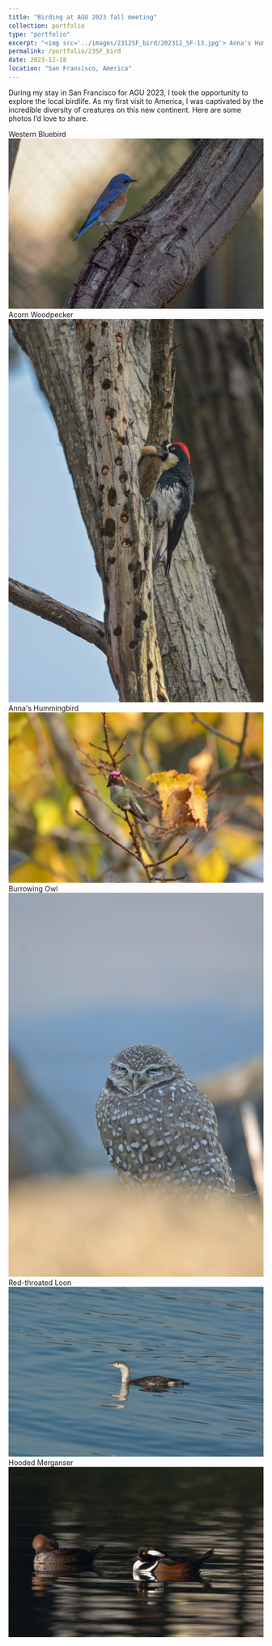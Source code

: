 ```yaml
---
title: "Birding at AGU 2023 fall meeting"
collection: portfolio
type: "portfolio"
excerpt: "<img src='../images/2312SF_bird/202312_SF-13.jpg'> Anna's Hummingbird"
permalink: /portfolio/23SF_bird
date: 2023-12-18
location: "San Fransisco, America"
---
```


During my stay in San Francisco for AGU 2023, I took the opportunity to explore the local birdlife. As my first visit to America, I was captivated by the incredible diversity of creatures on this new continent. Here are some photos I’d love to share.

Western Bluebird
![Western Bluebird](../images/2312SF_bird/202312_SF.jpg)
Acorn Woodpecker
![Acorn Woodpecker](../images/2312SF_bird/202312_SF-12.jpg)
Anna's Hummingbird
![Anna's Hummingbird](../images/2312SF_bird/202312_SF-13.jpg)
Burrowing Owl
![Burrowing Owl](../images/2312SF_bird/202312_SF-30.jpg)
Red-throated Loon
![Red-throated Loon](../images/2312SF_bird/202312_SF-34.jpg)
Hooded Merganser
![Hooded Merganser](../images/2312SF_bird/202312_SF-44.jpg)

